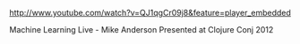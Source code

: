 http://www.youtube.com/watch?v=QJ1qgCr09j8&feature=player_embedded

Machine Learning Live - Mike Anderson
Presented at Clojure Conj 2012
